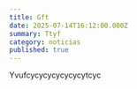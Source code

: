 ```yaml
---
title: Gft
date: 2025-07-14T16:12:00.000Z
summary: Ttyf
category: noticias
published: true
---
```

Yvufcycycycycycycytcyc
